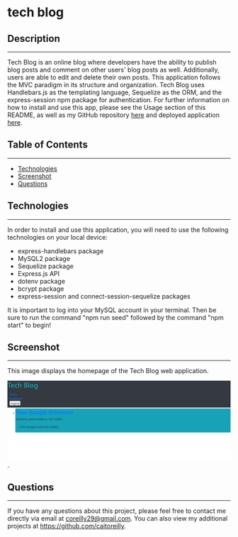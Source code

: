 # tech blog

## Description 

---

Tech Blog is an online blog where developers have the ability to publish blog posts and comment on other users' blog posts as well. Additionally, users are able to edit and delete their own posts. This application follows the MVC paradigm in its structure and organization. Tech Blog uses Handlebars.js as the templating language, Sequelize as the ORM, and the express-session npm package for authentication. For further information on how to install and use this app, please see the Usage section of this README, as well as my GitHub repository [here](https://github.com/caitoreilly/tech-blog.git) and deployed application [here]().

## Table of Contents 

---

- [Technologies](#technologies)
- [Screenshot](#screenshot)
- [Questions](#questions)

## Technologies 

---

In order to install and use this application, you will need to use the following technologies on your local device:

- express-handlebars package
- MySQL2 package
- Sequelize package
- Express.js API 
- dotenv package
- bcrypt package
- express-session and connect-session-sequelize packages 

It is important to log into your MySQL account in your terminal. Then be sure to run the command "npm run seed" followed by the command "npm start" to begin!

## Screenshot

---

This image displays the homepage of the Tech Blog web application.

![Tech Blog App Image](./public/assets/techblogscreenshot.png).

## Questions 

--- 

If you have any questions about this project, please feel free to contact me directly via email at coreilly29@gmail.com.
You can also view my additional projects at https://github.com/caitoreilly.